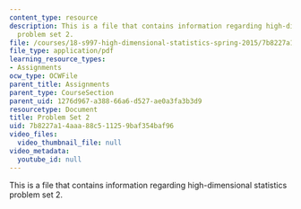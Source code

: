 ```yaml
---
content_type: resource
description: This is a file that contains information regarding high-dimensional statistics
  problem set 2.
file: /courses/18-s997-high-dimensional-statistics-spring-2015/7b8227a14aaa88c511259baf354baf96_MIT18_S997S15_Assignment2.pdf
file_type: application/pdf
learning_resource_types:
- Assignments
ocw_type: OCWFile
parent_title: Assignments
parent_type: CourseSection
parent_uid: 1276d967-a388-66a6-d527-ae0a3fa3b3d9
resourcetype: Document
title: Problem Set 2
uid: 7b8227a1-4aaa-88c5-1125-9baf354baf96
video_files:
  video_thumbnail_file: null
video_metadata:
  youtube_id: null
---
```

This is a file that contains information regarding high-dimensional statistics problem set 2.

